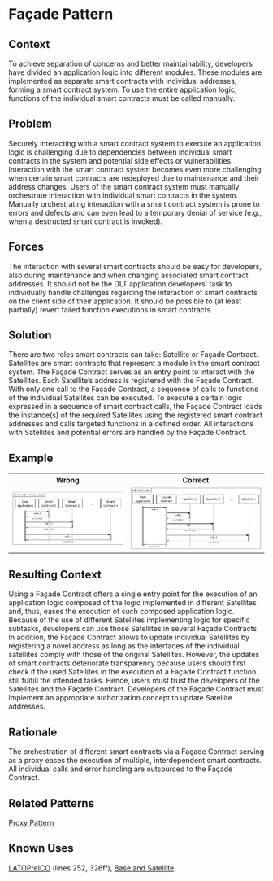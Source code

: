 # Façade Pattern
## Context
To achieve separation of concerns and better maintainability, developers have divided an application logic into different modules. These modules are implemented as separate smart contracts with individual addresses, forming a smart contract system. To use the entire application logic, functions of the individual smart contracts  must be called manually.
## Problem
Securely interacting with a smart contract system to execute an application logic is challenging due to dependencies between individual smart contracts in the system and potential side effects or vulnerabilities. Interaction with the smart contract system becomes even more challenging when certain smart contracts are redeployed due to maintenance and their address changes. Users of the smart contract system must manually orchestrate interaction with individual smart contracts in the system. Manually orchestrating interaction with a smart contract system is prone to errors and defects and can even lead to a temporary denial of service (e.g., when a destructed smart contract is invoked).
## Forces
The interaction with several smart contracts should be easy for developers, also during maintenance and when changing associated smart contract addresses. It should not be the DLT application developers’ task to individually handle challenges regarding the interaction of smart contracts on the client side of their application. It should be possible to (at least partially) revert failed function executions in smart contracts.
## Solution
There are two roles smart contracts can take: Satellite or Façade Contract. Satellites are smart contracts that represent a module in the smart contract system. The Façade Contract serves as an entry point to interact with the Satellites. Each Satellite’s address is registered with the Façade Contract. With only one call to the Façade Contract, a sequence of calls to functions of the individual Satellites can be executed. To execute a certain logic expressed in a sequence of smart contract calls, the Façade Contract loads the instance(s) of the required Satellites using the registered smart contract addresses and calls targeted functions in a defined order. All interactions with Satellites and potential errors are handled by the Façade Contract.
## Example
Wrong | Correct
------------ | -------------
![Wrong](Façade%20Pattern%20-%20Direct%20Calls%20without%20Façade.png) | ![Correct](Façade%20Pattern%20-%20Direct%20via%20Façade.png)

## Resulting Context
Using a Façade Contract offers a single entry point for the execution of an application logic composed of the logic implemented in different Satellites and, thus, eases the execution of such composed application logic. Because of the use of different Satellites implementing logic for specific subtasks, developers can use those Satellites in several Façade Contracts. In addition, the Façade Contract allows to update individual Satellites by registering a novel address as long as the interfaces of the individual satellites comply with those of the original Satellites. However, the updates of smart contracts deteriorate transparency because users should first check if the used Satellites in the execution of a Façade Contract function still fulfill the intended tasks. Hence, users must trust the developers of the Satellites and the Façade Contract. Developers of the Façade Contract must implement an appropriate authorization concept to update Satellite addresses.
## Rationale
The orchestration of different smart contracts via a Façade Contract serving as a proxy eases the execution of multiple, interdependent smart contracts. All individual calls and error handling are outsourced to the Façade Contract.
## Related Patterns
[Proxy Pattern](/Architectural%20Patterns/Proxy%20Pattern/README.md#context)
## Known Uses
[LATOPreICO](https://etherscan.io/address/0x459F7854776ED005B6Ec63a88F834fDAB0B6993e#code) (lines 252, 326ff), [Base and Satellite](https://github.com/maxwoe/solidity_patterns/tree/master/maintenance/satellite)
